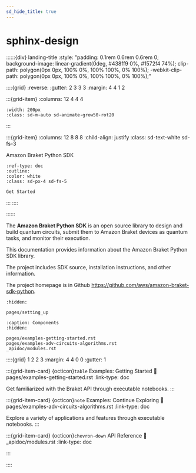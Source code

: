 ```yaml
---
sd_hide_title: true
---
```


# sphinx-design

::::::{div} landing-title
:style: "padding: 0.1rem 0.6rem 0.6rem 0; background-image: linear-gradient(0deg, #438ff9 0%, #1572f4 74%); clip-path: polygon(0px 0px, 100% 0%, 100% 100%, 0% 100%); -webkit-clip-path: polygon(0px 0px, 100% 0%, 100% 100%, 0% 100%);"

::::{grid}
:reverse:
:gutter: 2 3 3 3
:margin: 4 4 1 2

:::{grid-item}
:columns: 12 4 4 4

```{image} ./_static/braket-avatar.png
:width: 200px
:class: sd-m-auto sd-animate-grow50-rot20
```
:::

:::{grid-item}
:columns: 12 8 8 8
:child-align: justify
:class: sd-text-white sd-fs-3

Amazon Braket Python SDK

```{button-ref} pages/setting_up
:ref-type: doc
:outline:
:color: white
:class: sd-px-4 sd-fs-5

Get Started
```

:::
::::

::::::

The **Amazon Braket Python SDK** is an open source library to design and build quantum circuits, submit them to Amazon Braket devices as quantum tasks, and monitor their execution.

This documentation provides information about the Amazon Braket Python SDK library. 

The project includes SDK source, installation instructions, and other information.

The project homepage is in Github https://github.com/aws/amazon-braket-sdk-python. 

```{toctree}
:hidden:

pages/setting_up
```

```{toctree}
:caption: Components
:hidden:

pages/examples-getting-started.rst
pages/examples-adv-circuits-algorithms.rst
_apidoc/modules.rst
```

::::{grid} 1 2 2 3
:margin: 4 4 0 0
:gutter: 1

:::{grid-item-card} {octicon}`table` Examples: Getting Started
:link: pages/examples-getting-started.rst
:link-type: doc

Get familiarized with the Braket API through executable notebooks.
:::

:::{grid-item-card} {octicon}`note` Examples: Continue Exploring
:link: pages/examples-adv-circuits-algorithms.rst
:link-type: doc

Explore a variety of applications and features through executable notebooks.
:::

:::{grid-item-card} {octicon}`chevron-down` API Reference
:link: _apidoc/modules.rst
:link-type: doc

:::

::::
